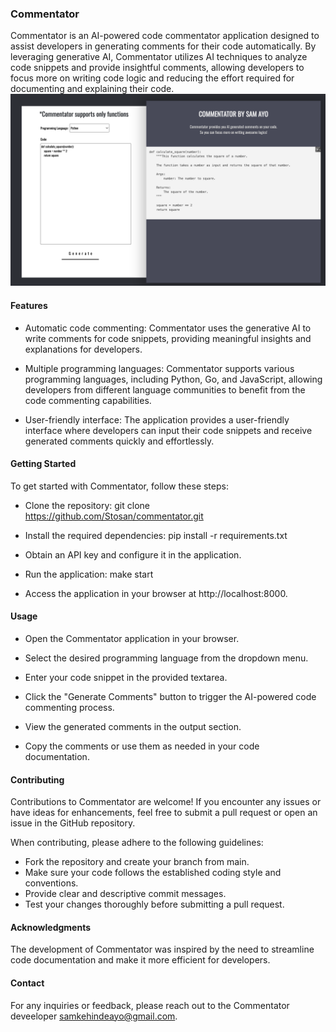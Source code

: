 ### Commentator
Commentator is an AI-powered code commentator application designed to assist developers in generating comments for their code automatically. By leveraging generative AI, Commentator utilizes AI techniques to analyze code snippets and provide insightful comments, allowing developers to focus more on writing code logic and reducing the effort required for documenting and explaining their code.
![Commentator Logo](https://github.com/Stosan/commentator/blob/main/src/static/commentator-logo.png)
#### Features
- Automatic code commenting: Commentator uses the generative AI to write comments for code snippets, providing meaningful insights and explanations for developers.

- Multiple programming languages: Commentator supports various programming languages, including Python, Go, and JavaScript, allowing developers from different language communities to benefit from the code commenting capabilities.

- User-friendly interface: The application provides a user-friendly interface where developers can input their code snippets and receive generated comments quickly and effortlessly.


#### Getting Started
To get started with Commentator, follow these steps:

- Clone the repository: git clone https://github.com/Stosan/commentator.git

- Install the required dependencies: pip install -r requirements.txt

- Obtain an API key and configure it in the application.

- Run the application: make start

- Access the application in your browser at http://localhost:8000.


#### Usage
- Open the Commentator application in your browser.

- Select the desired programming language from the dropdown menu.

- Enter your code snippet in the provided textarea.

- Click the "Generate Comments" button to trigger the AI-powered code commenting process.

- View the generated comments in the output section.

- Copy the comments or use them as needed in your code documentation.


#### Contributing
Contributions to Commentator are welcome! If you encounter any issues or have ideas for enhancements, feel free to submit a pull request or open an issue in the GitHub repository.

When contributing, please adhere to the following guidelines:

- Fork the repository and create your branch from main.
- Make sure your code follows the established coding style and conventions.
- Provide clear and descriptive commit messages.
- Test your changes thoroughly before submitting a pull request.


#### Acknowledgments
The development of Commentator was inspired by the need to streamline code documentation and make it more efficient for developers.

#### Contact
For any inquiries or feedback, please reach out to the Commentator deveeloper samkehindeayo@gmail.com.